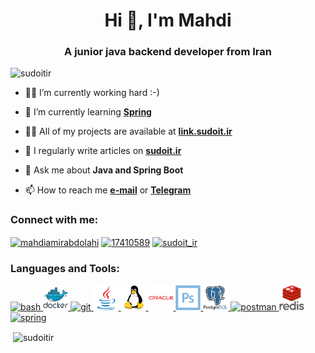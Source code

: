 <h1 align="center">Hi 👋, I'm Mahdi</h1>
<h3 align="center">A junior java backend developer from Iran</h3>

<p align="left"> <img src="https://komarev.com/ghpvc/?username=sudoitir&label=Profile%20views&color=0e75b6&style=flat" alt="sudoitir" /> </p>

<!-- <p align="left"> <a href="https://github.com/ryo-ma/github-profile-trophy"><img src="https://github-profile-trophy.vercel.app/?username=sudoitir" alt="sudoitir" /></a> </p> -->

- 👨‍💻 I’m currently working hard :-)

- 🌱 I’m currently learning [**Spring**](https://spring.io/)

- 👨‍💻 All of my projects are available at [**link.sudoit.ir**](https://link.sudoit.ir/)

- 📝 I regularly write articles on [**sudoit.ir**](https://sudoit.ir/)

- 💬 Ask me about **Java and Spring Boot**

- 📫 How to reach me [**e-mail**](mailto:sudoit.ir@gmail.com) or [**Telegram**](https://t.me/sudoit_ir)

<h3 align="left">Connect with me:</h3>
<p align="left">
<a href="https://linkedin.com/in/mahdiamirabdolahi" target="blank"><img align="center" src="https://raw.githubusercontent.com/rahuldkjain/github-profile-readme-generator/master/src/images/icons/Social/linked-in-alt.svg" alt="mahdiamirabdolahi" height="30" width="40" /></a>
<a href="https://stackoverflow.com/users/17410589" target="blank"><img align="center" src="https://raw.githubusercontent.com/rahuldkjain/github-profile-readme-generator/master/src/images/icons/Social/stack-overflow.svg" alt="17410589" height="30" width="40" /></a>
<a href="https://www.hackerrank.com/sudoit_ir" target="blank"><img align="center" src="https://raw.githubusercontent.com/rahuldkjain/github-profile-readme-generator/master/src/images/icons/Social/hackerrank.svg" alt="sudoit_ir" height="30" width="40" /></a>
</p>

<h3 align="left">Languages and Tools:</h3>
<p align="left"> <a href="https://www.gnu.org/software/bash/" target="_blank" rel="noreferrer"> <img src="https://www.vectorlogo.zone/logos/gnu_bash/gnu_bash-icon.svg" alt="bash" width="40" height="40"/> </a> <a href="https://www.docker.com/" target="_blank" rel="noreferrer"> <img src="https://raw.githubusercontent.com/devicons/devicon/master/icons/docker/docker-original-wordmark.svg" alt="docker" width="40" height="40"/> </a> <a href="https://git-scm.com/" target="_blank" rel="noreferrer"> <img src="https://www.vectorlogo.zone/logos/git-scm/git-scm-icon.svg" alt="git" width="40" height="40"/> </a> <a href="https://www.java.com" target="_blank" rel="noreferrer"> <img src="https://raw.githubusercontent.com/devicons/devicon/master/icons/java/java-original.svg" alt="java" width="40" height="40"/> </a> <a href="https://www.linux.org/" target="_blank" rel="noreferrer"> <img src="https://raw.githubusercontent.com/devicons/devicon/master/icons/linux/linux-original.svg" alt="linux" width="40" height="40"/> </a> <a href="https://www.oracle.com/" target="_blank" rel="noreferrer"> <img src="https://raw.githubusercontent.com/devicons/devicon/master/icons/oracle/oracle-original.svg" alt="oracle" width="40" height="40"/> </a> <a href="https://www.photoshop.com/en" target="_blank" rel="noreferrer"> <img src="https://raw.githubusercontent.com/devicons/devicon/master/icons/photoshop/photoshop-line.svg" alt="photoshop" width="40" height="40"/> </a> <a href="https://www.postgresql.org" target="_blank" rel="noreferrer"> <img src="https://raw.githubusercontent.com/devicons/devicon/master/icons/postgresql/postgresql-original-wordmark.svg" alt="postgresql" width="40" height="40"/> </a> <a href="https://postman.com" target="_blank" rel="noreferrer"> <img src="https://www.vectorlogo.zone/logos/getpostman/getpostman-icon.svg" alt="postman" width="40" height="40"/> </a> <a href="https://redis.io" target="_blank" rel="noreferrer"> <img src="https://raw.githubusercontent.com/devicons/devicon/master/icons/redis/redis-original-wordmark.svg" alt="redis" width="40" height="40"/> </a> <a href="https://spring.io/" target="_blank" rel="noreferrer"> <img src="https://www.vectorlogo.zone/logos/springio/springio-icon.svg" alt="spring" width="40" height="40"/> </a> </p>

<!-- <p><img align="left" src="https://github-readme-stats.vercel.app/api/top-langs?username=sudoitir&show_icons=true&locale=en&layout=compact" alt="sudoitir" /></p> -->

<p>&nbsp;<img align="center" src="https://github-readme-stats.vercel.app/api?username=sudoitir&show_icons=true&locale=en" alt="sudoitir" /></p>

<!-- <p><img align="center" src="https://github-readme-streak-stats.herokuapp.com/?user=sudoitir&" alt="sudoitir" /></p> -->
